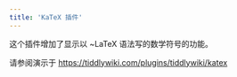 ```yaml
---
title: 'KaTeX 插件'
---
```


这个插件增加了显示以 ~LaTeX 语法写的数学符号的功能。

请参阅演示于 <https://tiddlywiki.com/plugins/tiddlywiki/katex>
